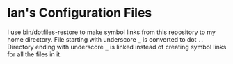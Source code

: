 Ian's Configuration Files
=========================

I use bin/dotfiles-restore to make symbol links from this repository to my home
directory. File starting with underscore `_` is converted to dot `.`. Directory
ending with underscore `_` is linked instead of creating symbol links for all
the files in it.

